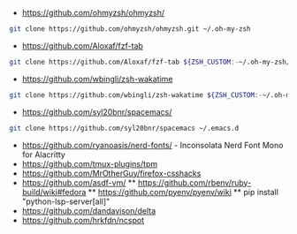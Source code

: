 * https://github.com/ohmyzsh/ohmyzsh/
```sh
git clone https://github.com/ohmyzsh/ohmyzsh.git ~/.oh-my-zsh
```
* https://github.com/Aloxaf/fzf-tab
```sh
git clone https://github.com/Aloxaf/fzf-tab ${ZSH_CUSTOM:-~/.oh-my-zsh/custom}/plugins/fzf-tab
```
* https://github.com/wbingli/zsh-wakatime
```sh
git clone https://github.com/wbingli/zsh-wakatime ${ZSH_CUSTOM:-~/.oh-my-zsh/custom}/plugins/zsh-wakatime
```
* https://github.com/syl20bnr/spacemacs/
```sh
git clone https://github.com/syl20bnr/spacemacs ~/.emacs.d
```
* https://github.com/ryanoasis/nerd-fonts/ - Inconsolata Nerd Font Mono for Alacritty
* https://github.com/tmux-plugins/tpm
* https://github.com/MrOtherGuy/firefox-csshacks
* https://github.com/asdf-vm/
** https://github.com/rbenv/ruby-build/wiki#fedora
** https://github.com/pyenv/pyenv/wiki
** pip install "python-lsp-server[all]"
* https://github.com/dandavison/delta
* https://github.com/hrkfdn/ncspot
